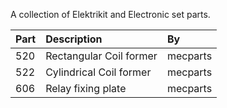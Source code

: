 A collection of Elektrikit and Electronic set parts.

Part | Description | By
:--- | :--- | :---
520 | Rectangular Coil former | mecparts
522 | Cylindrical Coil former | mecparts
606 | Relay fixing plate | mecparts

